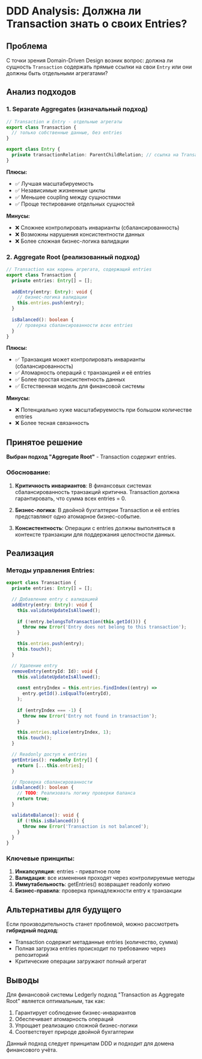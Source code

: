 # DDD Analysis: Должна ли Transaction знать о своих Entries?

## Проблема

С точки зрения Domain-Driven Design возник вопрос: должна ли сущность `Transaction` содержать прямые ссылки на свои `Entry` или они должны быть отдельными агрегатами?

## Анализ подходов

### 1. Separate Aggregates (изначальный подход)

```typescript
// Transaction и Entry - отдельные агрегаты
export class Transaction {
  // только собственные данные, без entries
}

export class Entry {
  private transactionRelation: ParentChildRelation; // ссылка на Transaction
}
```

**Плюсы:**
- ✅ Лучшая масштабируемость
- ✅ Независимые жизненные циклы
- ✅ Меньшее coupling между сущностями
- ✅ Проще тестирование отдельных сущностей

**Минусы:**
- ❌ Сложнее контролировать инварианты (сбалансированность)
- ❌ Возможны нарушения консистентности данных
- ❌ Более сложная бизнес-логика валидации

### 2. Aggregate Root (реализованный подход)

```typescript
// Transaction как корень агрегата, содержащий entries
export class Transaction {
  private entries: Entry[] = [];
  
  addEntry(entry: Entry): void {
    // бизнес-логика валидации
    this.entries.push(entry);
  }
  
  isBalanced(): boolean {
    // проверка сбалансированности всех entries
  }
}
```

**Плюсы:**
- ✅ Транзакция может контролировать инварианты (сбалансированность)
- ✅ Атомарность операций с транзакцией и её entries
- ✅ Более простая консистентность данных
- ✅ Естественная модель для финансовой системы

**Минусы:**
- ❌ Потенциально хуже масштабируемость при большом количестве entries
- ❌ Более тесная связанность

## Принятое решение

**Выбран подход "Aggregate Root"** - Transaction содержит entries.

### Обоснование:

1. **Критичность инвариантов**: В финансовых системах сбалансированность транзакций критична. Transaction должна гарантировать, что сумма всех entries = 0.

2. **Бизнес-логика**: В двойной бухгалтерии Transaction и её entries представляют одно атомарное бизнес-событие.

3. **Консистентность**: Операции с entries должны выполняться в контексте транзакции для поддержания целостности данных.

## Реализация

### Методы управления Entries:

```typescript
export class Transaction {
  private entries: Entry[] = [];

  // Добавление entry с валидацией
  addEntry(entry: Entry): void {
    this.validateUpdateIsAllowed();
    
    if (!entry.belongsToTransaction(this.getId())) {
      throw new Error('Entry does not belong to this transaction');
    }

    this.entries.push(entry);
    this.touch();
  }

  // Удаление entry
  removeEntry(entryId: Id): void {
    this.validateUpdateIsAllowed();
    
    const entryIndex = this.entries.findIndex((entry) =>
      entry.getId().isEqualTo(entryId),
    );
    
    if (entryIndex === -1) {
      throw new Error('Entry not found in transaction');
    }

    this.entries.splice(entryIndex, 1);
    this.touch();
  }

  // Readonly доступ к entries
  getEntries(): readonly Entry[] {
    return [...this.entries];
  }

  // Проверка сбалансированности
  isBalanced(): boolean {
    // TODO: Реализовать логику проверки баланса
    return true;
  }

  validateBalance(): void {
    if (!this.isBalanced()) {
      throw new Error('Transaction is not balanced');
    }
  }
}
```

### Ключевые принципы:

1. **Инкапсуляция**: entries - приватное поле
2. **Валидация**: все изменения проходят через контролируемые методы
3. **Иммутабельность**: getEntries() возвращает readonly копию
4. **Бизнес-правила**: проверка принадлежности entry к транзакции

## Альтернативы для будущего

Если производительность станет проблемой, можно рассмотреть **гибридный подход**:

- Transaction содержит метаданные entries (количество, сумма)
- Полная загрузка entries происходит по требованию через репозиторий
- Критические операции загружают полный агрегат

## Выводы

Для финансовой системы Ledgerly подход "Transaction as Aggregate Root" является оптимальным, так как:

1. Гарантирует соблюдение бизнес-инвариантов
2. Обеспечивает атомарность операций
3. Упрощает реализацию сложной бизнес-логики
4. Соответствует природе двойной бухгалтерии

Данный подход следует принципам DDD и подходит для домена финансового учёта.